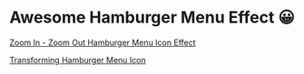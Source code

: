 # Awesome Hamburger Menu Effect 😀

[Zoom In - Zoom Out Hamburger Menu Icon Effect](https://github.com/Dev-JeromeBaek/awesome-web-styling/tree/master/hamburger/zoom-in-n-out)

[Transforming Hamburger Menu Icon](https://github.com/Dev-JeromeBaek/awesome-web-styling/tree/master/hamburger/transforming)
